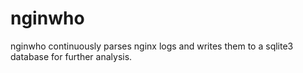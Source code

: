 # nginwho

nginwho continuously parses nginx logs and writes them to a sqlite3 database for further analysis.

